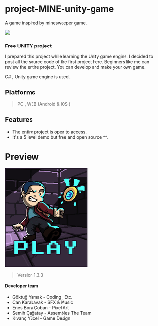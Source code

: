 # project-MINE-unity-game
A game inspired by minesweeper game.

![](https://raw.githubusercontent.com/OIHD/project-MAYIN-unity-game/main/preview%20images/SPLASH300.png)

### Free UNITY project

I prepared this project while learning the Unity game engine. I decided to post all the source code of the first project here. Beginners like me can review the entire project. You can develop and make your own game.

C# , Unity game engine is used.

## Platforms
> PC , WEB (Android & IOS )

## Features

- The entire project is open to access.
- It's a 5 level demo but free and open source ^^.

# Preview

![](https://raw.githubusercontent.com/OIHD/project-MINE-unity-game/main/preview%20images/v1-3-3-FINAL.gif)

>Version 1.3.3

#### Developer team
- Göktuğ Yamak - Coding , Etc.
- Can Karakavak - SFX & Music
- Enes Bora Çoban - Pixel Art
- Semih Çağatay - Assembles The Team
- Kıvanç Yücel - Game Design
